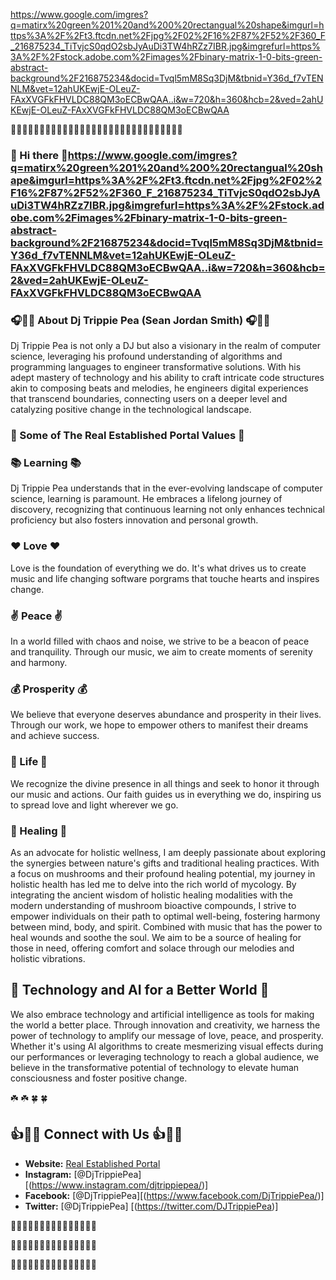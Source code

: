 https://www.google.com/imgres?q=matirx%20green%201%20and%200%20rectangual%20shape&imgurl=https%3A%2F%2Ft3.ftcdn.net%2Fjpg%2F02%2F16%2F87%2F52%2F360_F_216875234_TiTvjcS0qdO2sbJyAuDi3TW4hRZz7IBR.jpg&imgrefurl=https%3A%2F%2Fstock.adobe.com%2Fimages%2Fbinary-matrix-1-0-bits-green-abstract-background%2F216875234&docid=Tvql5mM8Sq3DjM&tbnid=Y36d_f7vTENNLM&vet=12ahUKEwjE-OLeuZ-FAxXVGFkFHVLDC88QM3oECBwQAA..i&w=720&h=360&hcb=2&ved=2ahUKEwjE-OLeuZ-FAxXVGFkFHVLDC88QM3oECBwQAA


💎💎💎💎💎💎💎💎💎💎💎💎💎💎💎💎💎💎💎💎💎💎💎💎💎💎💎💎💎💎
### 👋 Hi there 👋https://www.google.com/imgres?q=matirx%20green%201%20and%200%20rectangual%20shape&imgurl=https%3A%2F%2Ft3.ftcdn.net%2Fjpg%2F02%2F16%2F87%2F52%2F360_F_216875234_TiTvjcS0qdO2sbJyAuDi3TW4hRZz7IBR.jpg&imgrefurl=https%3A%2F%2Fstock.adobe.com%2Fimages%2Fbinary-matrix-1-0-bits-green-abstract-background%2F216875234&docid=Tvql5mM8Sq3DjM&tbnid=Y36d_f7vTENNLM&vet=12ahUKEwjE-OLeuZ-FAxXVGFkFHVLDC88QM3oECBwQAA..i&w=720&h=360&hcb=2&ved=2ahUKEwjE-OLeuZ-FAxXVGFkFHVLDC88QM3oECBwQAA
### 🎧🎵🎶 About Dj Trippie Pea (Sean Jordan Smith) 🎧🎵🎶
Dj Trippie Pea is not only a DJ but also a visionary in the realm of computer science, leveraging his profound understanding of algorithms and programming languages to engineer transformative solutions. With his adept mastery of technology and his ability to craft intricate code structures akin to composing beats and melodies, he engineers digital experiences that transcend boundaries, connecting users on a deeper level and catalyzing positive change in the technological landscape.

### 💎 Some of The Real Established Portal Values 💎

### 📚 Learning 📚
Dj Trippie Pea understands that in the ever-evolving landscape of computer science, learning is paramount. He embraces a lifelong journey of discovery, recognizing that continuous learning not only enhances technical proficiency but also fosters innovation and personal growth.

### ❤️ Love ❤️
Love is the foundation of everything we do. It's what drives us to create music and life changing software porgrams that touche hearts and inspires change.

### ✌️ Peace ✌️
In a world filled with chaos and noise, we strive to be a beacon of peace and tranquility. Through our music, we aim to create moments of serenity and harmony.

### 💰 Prosperity 💰
We believe that everyone deserves abundance and prosperity in their lives. Through our work, we hope to empower others to manifest their dreams and achieve success.

### 🙏 Life 🙏
We recognize the divine presence in all things and seek to honor it through our music and actions. Our faith guides us in everything we do, inspiring us to spread love and light wherever we go.

### 🌿 Healing 🌿
As an advocate for holistic wellness, I am deeply passionate about exploring the synergies between nature's gifts and traditional healing practices. With a focus on mushrooms and their profound healing potential, my journey in holistic health has led me to delve into the rich world of mycology. By integrating the ancient wisdom of holistic healing modalities with the modern understanding of mushroom bioactive compounds, I strive to empower individuals on their path to optimal well-being, fostering harmony between mind, body, and spirit. Combined with music that has the power to heal wounds and soothe the soul. We aim to be a source of healing for those in need, offering comfort and solace through our melodies and holistic vibrations.

## 🤖 Technology and AI for a Better World 🤖

We also embrace technology and artificial intelligence as tools for making the world a better place. Through innovation and creativity, we harness the power of technology to amplify our message of love, peace, and prosperity. Whether it's using AI algorithms to create mesmerizing visual effects during our performances or leveraging technology to reach a global audience, we believe in the transformative potential of technology to elevate human consciousness and foster positive change.
 
  ☘️ ☘️
  🍀 🍀  

## 👍📱🔔 Connect with Us 👍📱🔔

- **Website:** [Real Established Portal]([therealestablishedportal.myportfolio.com](https://therealestablishedportal.myportfolio.com/))
- **Instagram:** [@DjTrippiePea] [(https://www.instagram.com/djtrippiepea/)]
- **Facebook:** [@DjTrippiePea][(https://www.facebook.com/DjTrippiePea/)]
- **Twitter:** [@DjTrippiePea] [(https://twitter.com/DJTrippiePea)]

💎💎💎💎💎💎💎💎💎💎💎💎💎💎💎

💎💎💎💎💎💎💎💎💎💎💎💎💎💎💎

💎💎💎💎💎💎💎💎💎💎💎💎💎💎💎
<!--https://github.com/MarikIshtar007/MarikIshtar007/blob/master/images/matrix.gif
**DjTrippiePea/DjTrippiePea** is a ✨ _special_ ✨ repository because its `README.md` (this file) appears on your GitHub profile.


